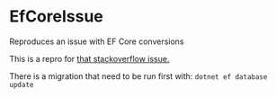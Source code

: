 # EfCoreIssue
Reproduces an issue with EF Core conversions

This is a repro for [that stackoverflow issue.](https://stackoverflow.com/questions/61127859/i-have-an-invalidcastexception-despite-using-ef-core-hasconversion)

There is a migration that need to be run first with: `dotnet ef database update`
